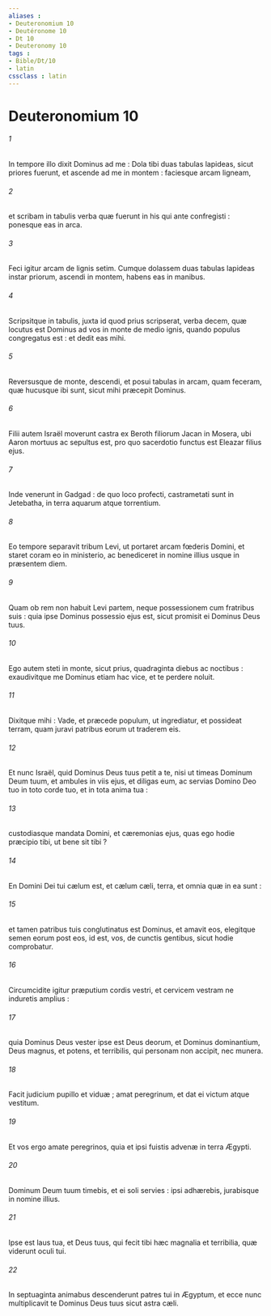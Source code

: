 ```yaml
---
aliases : 
- Deuteronomium 10
- Deutéronome 10
- Dt 10
- Deuteronomy 10
tags : 
- Bible/Dt/10
- latin
cssclass : latin
---
```


# Deuteronomium 10

###### 1
In tempore illo dixit Dominus ad me : Dola tibi duas tabulas lapideas, sicut priores fuerunt, et ascende ad me in montem : faciesque arcam ligneam,
###### 2
et scribam in tabulis verba quæ fuerunt in his qui ante confregisti : ponesque eas in arca.
###### 3
Feci igitur arcam de lignis setim. Cumque dolassem duas tabulas lapideas instar priorum, ascendi in montem, habens eas in manibus.
###### 4
Scripsitque in tabulis, juxta id quod prius scripserat, verba decem, quæ locutus est Dominus ad vos in monte de medio ignis, quando populus congregatus est : et dedit eas mihi.
###### 5
Reversusque de monte, descendi, et posui tabulas in arcam, quam feceram, quæ hucusque ibi sunt, sicut mihi præcepit Dominus.
###### 6
Filii autem Israël moverunt castra ex Beroth filiorum Jacan in Mosera, ubi Aaron mortuus ac sepultus est, pro quo sacerdotio functus est Eleazar filius ejus.
###### 7
Inde venerunt in Gadgad : de quo loco profecti, castrametati sunt in Jetebatha, in terra aquarum atque torrentium.
###### 8
Eo tempore separavit tribum Levi, ut portaret arcam fœderis Domini, et staret coram eo in ministerio, ac benediceret in nomine illius usque in præsentem diem.
###### 9
Quam ob rem non habuit Levi partem, neque possessionem cum fratribus suis : quia ipse Dominus possessio ejus est, sicut promisit ei Dominus Deus tuus.
###### 10
Ego autem steti in monte, sicut prius, quadraginta diebus ac noctibus : exaudivitque me Dominus etiam hac vice, et te perdere noluit.
###### 11
Dixitque mihi : Vade, et præcede populum, ut ingrediatur, et possideat terram, quam juravi patribus eorum ut traderem eis.
###### 12
Et nunc Israël, quid Dominus Deus tuus petit a te, nisi ut timeas Dominum Deum tuum, et ambules in viis ejus, et diligas eum, ac servias Domino Deo tuo in toto corde tuo, et in tota anima tua :
###### 13
custodiasque mandata Domini, et cæremonias ejus, quas ego hodie præcipio tibi, ut bene sit tibi ?
###### 14
En Domini Dei tui cælum est, et cælum cæli, terra, et omnia quæ in ea sunt :
###### 15
et tamen patribus tuis conglutinatus est Dominus, et amavit eos, elegitque semen eorum post eos, id est, vos, de cunctis gentibus, sicut hodie comprobatur.
###### 16
Circumcidite igitur præputium cordis vestri, et cervicem vestram ne induretis amplius :
###### 17
quia Dominus Deus vester ipse est Deus deorum, et Dominus dominantium, Deus magnus, et potens, et terribilis, qui personam non accipit, nec munera.
###### 18
Facit judicium pupillo et viduæ ; amat peregrinum, et dat ei victum atque vestitum.
###### 19
Et vos ergo amate peregrinos, quia et ipsi fuistis advenæ in terra Ægypti.
###### 20
Dominum Deum tuum timebis, et ei soli servies : ipsi adhærebis, jurabisque in nomine illius.
###### 21
Ipse est laus tua, et Deus tuus, qui fecit tibi hæc magnalia et terribilia, quæ viderunt oculi tui.
###### 22
In septuaginta animabus descenderunt patres tui in Ægyptum, et ecce nunc multiplicavit te Dominus Deus tuus sicut astra cæli.
